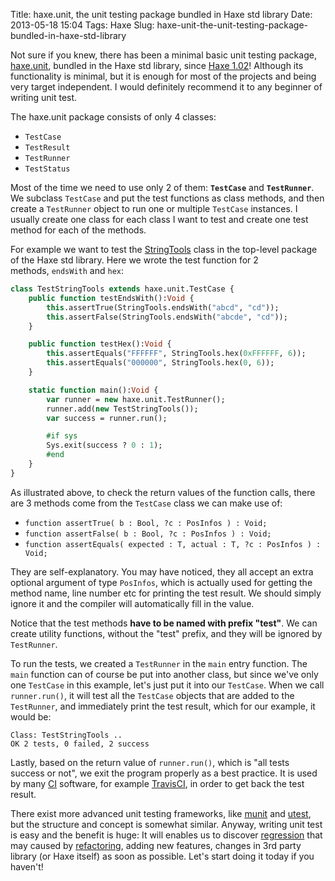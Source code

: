 Title: haxe.unit, the unit testing package bundled in Haxe std library
Date: 2013-05-18 15:04
Tags: Haxe
Slug: haxe-unit-the-unit-testing-package-bundled-in-haxe-std-library

Not sure if you knew, there has been a minimal basic unit testing
package, [haxe.unit][], bundled in the Haxe std library, since [Haxe
1.02][]! Although its functionality is minimal, but it is enough for
most of the projects and being very target independent. I
would definitely recommend it to any beginner of writing unit test.

The haxe.unit package consists of only 4 classes:

-   `TestCase`
-   `TestResult`
-   `TestRunner`
-   `TestStatus`

Most of the time we need to use only 2 of them: **`TestCase`**
and **`TestRunner`**. We
subclass `TestCase` and put the
test functions as class methods, and then create a `TestRunner` object to
run one or multiple `TestCase` instances.
I usually create one class for each class I want to test and create one
test method for each of the methods.

For example we want to test the [StringTools][]
class in the top-level package of the Haxe std library. Here we wrote
the test function for 2 methods, `endsWith` and `hex`:

```haxe
class TestStringTools extends haxe.unit.TestCase {
    public function testEndsWith():Void {
        this.assertTrue(StringTools.endsWith("abcd", "cd"));
        this.assertFalse(StringTools.endsWith("abcde", "cd"));
    }

    public function testHex():Void {
        this.assertEquals("FFFFFF", StringTools.hex(0xFFFFFF, 6));
        this.assertEquals("000000", StringTools.hex(0, 6));
    }

    static function main():Void {
        var runner = new haxe.unit.TestRunner();
        runner.add(new TestStringTools());
        var success = runner.run();

        #if sys
        Sys.exit(success ? 0 : 1);
        #end
    }
}
```

As illustrated above, to check the return values of the function calls,
there are 3 methods come from the `TestCase` class we
can make use of:

-   `function assertTrue( b : Bool, ?c : PosInfos ) : Void;`
-   `function assertFalse( b : Bool, ?c : PosInfos ) : Void;`
-   `function assertEquals( expected : T, actual : T, ?c : PosInfos ) : Void;`

They are self-explanatory. You may have noticed, they all accept an
extra optional argument of type `PosInfos`, which is
actually used for getting the method name, line number etc for printing
the test result. We should simply ignore it and the compiler will
automatically fill in the value.

Notice that the test methods **have to be named with prefix "test"**. We
can create utility functions, without the "test" prefix, and they will
be ignored by `TestRunner`.

To run the tests, we created a `TestRunner` in the
`main` entry
function. The `main` function can of
course be put into another class, but since we've only one `TestCase` in this
example, let's just put it into our `TestCase`. When we
call `runner.run()`, it
will test all the `TestCase` objects
that are added to the `TestRunner`,
and immediately print the test result, which for our example, it would
be:

```text
Class: TestStringTools ..
OK 2 tests, 0 failed, 2 success
```

Lastly, based on the return value of `runner.run()`, which
is "all tests success or not", we exit the program properly as a best
practice. It is used by many [CI][] software, for example [TravisCI][],
in order to get back the test result.

There exist more advanced unit testing frameworks, like [munit][] and
[utest][], but the structure and concept is somewhat similar. Anyway,
writing unit test is easy and the benefit is huge: It will enables us to
discover [regression][] that may caused by [refactoring][], adding new
features, changes in 3rd party library (or Haxe itself) as soon as
possible. Let's start doing it today if you haven't!

  [haxe.unit]: http://haxe.org/doc/cross/unit
  [Haxe 1.02]: https://code.google.com/p/haxe/source/browse/trunk/doc/CHANGES.txt#1051
  [StringTools]: http://api.haxe.org/StringTools.html
  [CI]: http://en.wikipedia.org/wiki/Continuous_integration
  [TravisCI]: |filename|2013-03-19_automated-unit-testing-for-haxe-project-using-travis-ci.md
  [munit]: https://github.com/massiveinteractive/MassiveUnit
  [utest]: https://github.com/fponticelli/utest
  [regression]: http://en.wikipedia.org/wiki/Software_regression
  [refactoring]: https://en.wikipedia.org/wiki/Code_refactoring
